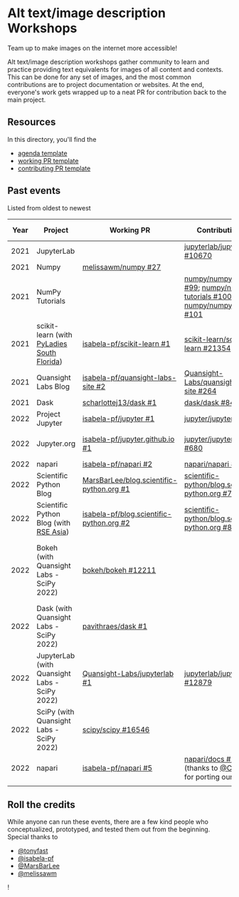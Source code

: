 # Alt text/image description Workshops

Team up to make images on the internet more accessible! 

Alt text/image description workshops gather community to learn and practice providing text equivalents for images of all content and contexts. This can be done for any set of images, and the most common contributions are to project documentation or websites. At the end, everyone's work gets wrapped up to a neat PR for contribution back to the main project.

## Resources

In this directory, you'll find the
- [agenda template](agenda-template.md)
- [working PR template](working-pr-template.md)
- [contributing PR template](contributing-pr-template.md)

## Past events

Listed from oldest to newest

| Year | Project | Working PR | Contributing PR | Status | Other info | 
|------|---------|------------|-----------------|--------|------------|
| 2021 | JupyterLab |  | [jupyterlab/jupyterlab #10670](https://github.com/jupyterlab/jupyterlab/pull/10670) | Merged |  |
| 2021 | Numpy | [melissawm/numpy #27](https://github.com/melissawm/numpy/pull/27) |  | ? |  |
| 2021 | NumPy Tutorials |  | [numpy/numpy-tutorials #99](https://github.com/numpy/numpy-tutorials/pull/99); [numpy/numpy-tutorials #100](https://github.com/numpy/numpy-tutorials/pull/100); [numpy/numpy-tutorials #101](https://github.com/numpy/numpy-tutorials/pull/101) | Merged |  |
| 2021 | scikit-learn (with [PyLadies South Florida](https://www.meetup.com/PyLadies-SoFlo/)) | [isabela-pf/scikit-learn #1](https://github.com/isabela-pf/scikit-learn/pull/1) | [scikit-learn/scikit-learn #21354](https://github.com/scikit-learn/scikit-learn/pull/21354) | Open | [Event recording](https://www.youtube.com/watch?v=dDpimPYOKuc) |
| 2021 | Quansight Labs Blog | [isabela-pf/quansight-labs-site #2](https://github.com/isabela-pf/quansight-labs-site/pull/2) | [Quansight-Labs/quansight-labs-site #264](https://github.com/Quansight-Labs/quansight-labs-site/pull/264) | Merged |  |
| 2021 | Dask | [scharlottej13/dask #1](https://github.com/scharlottej13/dask/pull/1) | [dask/dask #8456](https://github.com/dask/dask/pull/8456) | Merged |  |
| 2022 | Project Jupyter | [isabela-pf/jupyter #1](https://github.com/isabela-pf/jupyter/pull/1) | [jupyter/jupyter #607](https://github.com/jupyter/jupyter/pull/607) | Merged | [Event recording](https://youtu.be/KMWGClxcJGc) |
| 2022 | Jupyter.org | [isabela-pf/jupyter.github.io #1](https://github.com/isabela-pf/jupyter.github.io/pull/1) | [jupyter/jupyter.github.io #680](https://github.com/jupyter/jupyter.github.io/pull/680) | Merged | [Event series blog post](https://blog.jupyter.org/jupyter-accessibility-workshops-wrap-up-8649dfe5f89) |
| 2022 | napari | [isabela-pf/napari #2](https://github.com/isabela-pf/napari/pull/2) | [napari/napari #4375](https://github.com/napari/napari/pull/4375) | Merged |  |
| 2022 | Scientific Python Blog | [MarsBarLee/blog.scientific-python.org #1](https://github.com/MarsBarLee/blog.scientific-python.org/pull/1) | [scientific-python/blog.scientific-python.org #71](https://github.com/scientific-python/blog.scientific-python.org/pull/71) | Merged | [Blog post](https://blog.scientific-python.org/posts/scientific-python/alt-text-workshop-summary/); [Event recording](https://youtu.be/Zn-zyU2lS0k) |
| 2022 | Scientific Python Blog (with [RSE Asia](https://rse-asia.github.io/RSE_Asia/)) | [isabela-pf/blog.scientific-python.org #2](https://github.com/isabela-pf/blog.scientific-python.org/pull/2) | [scientific-python/blog.scientific-python.org #88](https://github.com/scientific-python/blog.scientific-python.org/pull/88) | Merged |  |
| 2022 | Bokeh (with Quansight Labs - SciPy 2022) | [bokeh/bokeh #12211](https://github.com/bokeh/bokeh/pull/12211) |  | Merged | [Blog post](https://labs.quansight.org/blog/alt-text-scipy-2022) for all Quansight Labs - SciPy 2022 events |
| 2022 | Dask (with Quansight Labs - SciPy 2022) | [pavithraes/dask #1](https://github.com/pavithraes/dask/pull/1) |  | Working |  |
| 2022 | JupyterLab (with Quansight Labs - SciPy 2022) | [Quansight-Labs/jupyterlab #1](https://github.com/Quansight-Labs/jupyterlab/pull/1) | [jupyterlab/jupyterlab #12879](https://github.com/jupyterlab/jupyterlab/pull/12879) | Merged |  |
| 2022 | SciPy (with Quansight Labs - SciPy 2022) | [scipy/scipy #16546](https://github.com/scipy/scipy/pull/16546) |  | Merged |  |
| 2022 | napari | [isabela-pf/napari #5](https://github.com/isabela-pf/napari/pull/5) | [napari/docs #12](https://github.com/napari/docs/pull/12) (thanks to [@Carreau](https://github.com/Carreau) for porting our work!) | Merged |  |
|  |  |  |  |  |  |

## Roll the credits

While anyone can run these events, there are a few kind people who conceptualized, prototyped, and tested them out from the beginning. Special thanks to
- [@tonyfast](https://github.com/tonyfast/)
- [@isabela-pf](https://github.com/isabela-pf/)
- [@MarsBarLee](https://github.com/MarsBarLee/)
- [@melissawm](https://github.com/melissawm/)

!
